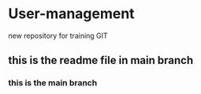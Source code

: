 # User-management
new repository for training GIT

## this is the readme file in main branch
### this is the main branch
